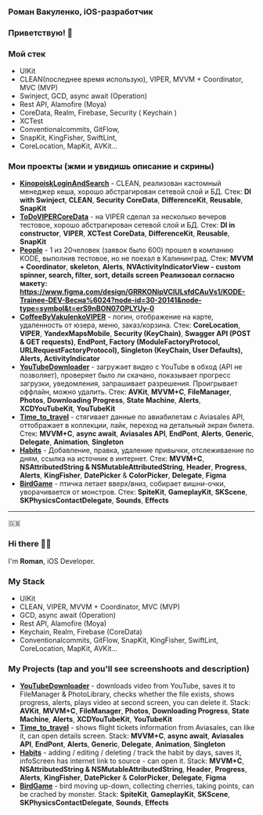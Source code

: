 ### Роман Вакуленко, iOS-разработчик
### Приветствую! 👋 

### Мой стек

* UIKit
* CLEAN(последнее время использую), VIPER, MVVM + Coordinator, MVC (MVP)
* Swinject, GCD, async await (Operation)
* Rest API, Alamofire (Moya)
* CoreData, Realm, Firebase, Security ( Keychain )
* XCTest
* Сonventionalcommits, GitFlow,
* SnapKit, KingFisher, SwiftLint,
* CoreLocation, MapKit, AVKit...

### Мои проекты (жми и увидишь описание и скрины)
* [**KinopoiskLoginAndSearch**](https://github.com/RomanVakulenko/KinopoiskLoginAndSearch) - CLEAN, реализован кастомный менеджер кеша, хорошо абстрагирован сетевой слой и БД. Стек: **DI with Swinject**, **CLEAN**, **Security** **CoreData**, **DifferenceKit**, **Reusable**, **SnapKit**
* [**ToDoVIPERCoreData**](https://github.com/RomanVakulenko/ToDoVIPERCoreData) - на VIPER сделал за несколько вечеров тестовое, хорошо абстрагирован сетевой слой и БД. Стек: **DI in constructor**, **VIPER**, **XCTest** **CoreData**, **DifferenceKit**, **Reusable**, **SnapKit**
* [**People**](https://github.com/RomanVakulenko/People) -  1 из 20человек (заявок было 600) прошел в компанию KODE, выполнив тестовое, но не поехал в Калининград. Стек: **MVVM + Coordinator**, **skeleton**, **Alerts**, **NVActivityIndicatorView - custom spinner, search, filter, sort, details screen**
**Реализовал согласно макету: https://www.figma.com/design/GRRKONipVClULsfdCAuVs1/KODE-Trainee-DEV-Весна%6024?node-id=30-20141&node-type=symbol&t=erS9nBON07OPLYUy-0**
* [**CoffeeByVakulenkoVIPER**](https://github.com/RomanVakulenko/CoffeeByVakulenkoVIPER) - логин, отображение на карте, удаленность от юзера, меню, заказ/корзина. Стек: **CoreLocation**, **VIPER**, **YandexMapsMobile**, **Security (KeyChain)**, **Swagger API (POST & GET requests)**, **EndPont, Factory (ModuleFactoryProtocol, URLRequestFactoryProtocol), Singleton (KeyChain, User Defaults), Alerts, ActivityIndicator**
* [**YouTubeDownloader**](https://github.com/RomanVakulenko/YouTubeDownloader) - загружает видео с YouTube в обход (API не позволяет), проверяет было ли скачано, показывает прогресс загрузки, уведомления, запрашивает разрешения. Проигрывает оффлайн, можно удалить. Стек:  **AVKit**, **MVVM+С**, **FileManager**, **Photos**, **Downloading Progress**, **State Machine**, **Alerts**, **XCDYouTubeKit**, **YouTubeKit** 
* [**Time_to_travel**](https://github.com/RomanVakulenko/Time_to_travel) - стягивает данные по авиабилетам с Aviasales API, оттображает в коллекции, лайк, переход на детальный экран билета. Стек: **MVVM+C**, **async await**, **Aviasales API**, **EndPont**, **Alerts**, **Generic**, **Delegate**, **Animation**, **Singleton**
* [**Habits**](https://github.com/RomanVakulenko/Habits) - Добавление, правка, удаление привычки, отслеживаение по дням, ссылка на источник в интернет. Стек: **MVVM+C**, **NSAttributedString & NSMutableAttributedString**, **Header**, **Progress**, **Alerts**, **KingFisher**, **DatePicker** & **ColorPicker**, **Delegate**, **Figma**
* [**BirdGame**](https://github.com/RomanVakulenko/BirdGame) - птичка летает вверх/вниз, собирает вишни-очки, уворачивается от монстров. Стек: **SpiteKit**, **GameplayKit**, **SKScene**, **SKPhysicsContactDelegate**, **Sounds**, **Effects**



---


🇬🇧
### Hi there 👋🏼

I'm **Roman**, iOS Developer.

### My Stack
* UIKit
* CLEAN, VIPER, MVVM + Coordinator, MVC (MVP)
* GCD, async await (Operation)
* Rest API, Alamofire (Moya)
* Keychain, Realm, Firebase (CoreData)
* Сonventionalcommits, GitFlow, SnapKit, KingFisher, SwiftLint, CoreLocation, MapKit, AVKit...


### My Projects (tap and you'll see screenshoots and description)
* [**YouTubeDownloader**](https://github.com/RomanVakulenko/YouTubeDownloader) - downloads video from YouTube, saves it to FileManager & PhotoLibrary, checks whether the file exists, shows progress, alerts, plays video at second screen, you can delete it. Stack:  **AVKit**, **MVVM+С**, **FileManager**, **Photos**, **Downloading Progress**, **State Machine**, **Alerts**, **XCDYouTubeKit**, **YouTubeKit**  
* [**Time_to_travel**](https://github.com/RomanVakulenko/Time_to_travel) - shows flight tickets information from Aviasales, can like it, can open details screen. Stack: **MVVM+C**, **async await**, **Aviasales API**, **EndPont**, **Alerts**, **Generic**, **Delegate**, **Animation**, **Singleton**
* [**Habits**](https://github.com/RomanVakulenko/Habits) - adding / editing / deleting / track the habit by days, saves it, infoScreen has internet link to source - can open it. Stack: **MVVM+C**, **NSAttributedString & NSMutableAttributedString**, **Header**, **Progress**, **Alerts**, **KingFisher**, **DatePicker** & **ColorPicker**, **Delegate**, **Figma**
* [**BirdGame**](https://github.com/RomanVakulenko/BirdGame) - bird moving up-down, collecting cherries, taking points, can be crached by monster. Stack: **SpiteKit**, **GameplayKit**, **SKScene**, **SKPhysicsContactDelegate**, **Sounds**, **Effects**
